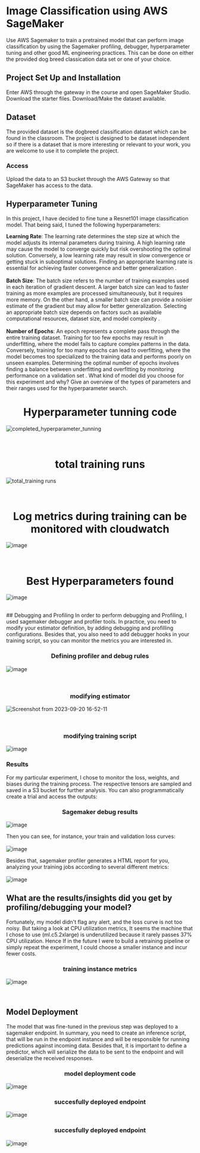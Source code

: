 # Image Classification using AWS SageMaker

Use AWS Sagemaker to train a pretrained model that can perform image classification by using the Sagemaker profiling, debugger, hyperparameter tuning and other good ML engineering practices. This can be done on either the provided dog breed classication data set or one of your choice.

## Project Set Up and Installation
Enter AWS through the gateway in the course and open SageMaker Studio. 
Download the starter files.
Download/Make the dataset available. 

## Dataset
The provided dataset is the dogbreed classification dataset which can be found in the classroom.
The project is designed to be dataset independent so if there is a dataset that is more interesting or relevant to your work, you are welcome to use it to complete the project.

### Access
Upload the data to an S3 bucket through the AWS Gateway so that SageMaker has access to the data. 

## Hyperparameter Tuning
In this project, I have decided to fine tune a Resnet101 image classification model. That being said, I tuned the following hyperparameters:

**Learning Rate**: The learning rate determines the step size at which the model adjusts its internal parameters during training. A high learning rate may cause the model to converge quickly but risk overshooting the optimal solution. Conversely, a low learning rate may result in slow convergence or getting stuck in suboptimal solutions. Finding an appropriate learning rate is essential for achieving faster convergence and better generalization .
<br><br>
**Batch Size**: The batch size refers to the number of training examples used in each iteration of gradient descent. A larger batch size can lead to faster training as more examples are processed simultaneously, but it requires more memory. On the other hand, a smaller batch size can provide a noisier estimate of the gradient but may allow for better generalization. Selecting an appropriate batch size depends on factors such as available computational resources, dataset size, and model complexity .
<br><br>
**Number of Epochs**: An epoch represents a complete pass through the entire training dataset. Training for too few epochs may result in underfitting, where the model fails to capture complex patterns in the data. Conversely, training for too many epochs can lead to overfitting, where the model becomes too specialized to the training data and performs poorly on unseen examples. Determining the optimal number of epochs involves finding a balance between underfitting and overfitting by monitoring performance on a validation set .
What kind of model did you choose for this experiment and why? Give an overview of the types of parameters and their ranges used for the hyperparameter search.

<h1 align="center">Hyperparameter tunning code</h1>

![completed_hyperparameter_tunning](https://github.com/hualcosa/AWS-Machine-Learning-Engineer-NanoDegree-Project3/blob/main/images/hyperparameter_tunning.png)

<br>

<h1 align="center">total training runs</h1>

![total_training runs](https://github.com/hualcosa/AWS-Machine-Learning-Engineer-NanoDegree-Project3/blob/main/images/training_runs.png)

<br>

<h1 align="center">Log metrics during training can be monitored with cloudwatch</h1>

![image](https://github.com/hualcosa/AWS-Machine-Learning-Engineer-NanoDegree-Project3/assets/46836901/8d35351d-1ce9-44b3-b136-d831713d9752)

<br>

<h1 align="center">Best Hyperparameters found</h1>

![image](https://github.com/hualcosa/AWS-Machine-Learning-Engineer-NanoDegree-Project3/assets/46836901/303877fa-323c-48f3-965d-087e97fdb304)

<br>
## Debugging and Profiling
In order to perform debugging and Profiling, I used sagemaker debugger and profiler tools. In practice, you need to modify your estimator definition, by adding debugging and profilling configurations. Besides that, you also need to add  debugger hooks in your training script, 
so you can monitor the metrics you are interested in.

<h3 align="center">Defining profiler and debug rules</h3>

![image](https://github.com/hualcosa/AWS-Machine-Learning-Engineer-NanoDegree-Project3/assets/46836901/66e1f1a9-ad07-4d35-85b6-f1b71eb9eaf2)

<br>
<h3 align="center">modifying estimator</h3>

![Screenshot from 2023-09-20 16-52-11](https://github.com/hualcosa/AWS-Machine-Learning-Engineer-NanoDegree-Project3/assets/46836901/6ff8de51-9105-4ece-8cb8-412c94370f12)

<br>
<h3 align="center">modifying training script</h3>

![image](https://github.com/hualcosa/AWS-Machine-Learning-Engineer-NanoDegree-Project3/assets/46836901/0337fb42-d6b5-449f-98ff-7fbbb515f90d)


### Results
For my particular experiment, I chose to monitor the loss, weights, and biases during the training process. The respective tensors are sampled and saved in a S3 bucket for further analysis. You can also programmatically create a trial and access the outputs:
<br>
<h3 align="center">Sagemaker debug results</h3>

![image](https://github.com/hualcosa/AWS-Machine-Learning-Engineer-NanoDegree-Project3/assets/46836901/30699f4f-5b09-46dc-b5bd-e717abc60ff9)

Then you can see, for instance, your train and validation loss curves:
<br><br>
![image](https://github.com/hualcosa/AWS-Machine-Learning-Engineer-NanoDegree-Project3/assets/46836901/c687d010-334e-43a6-b3ff-2fbf6241dfe9)

Besides that, sagemaker profiler generates a HTML report for you, analyzing your training jobs according to several different metrics:
<br><br>
![image](https://github.com/hualcosa/AWS-Machine-Learning-Engineer-NanoDegree-Project3/assets/46836901/77a33927-8011-4999-91b2-8b2fa88b5bdd)

## What are the results/insights did you get by profiling/debugging your model?

Fortunately, my model didn't flag any alert, and the loss curve is not too noisy. But taking a look at CPU utilization metrics, It seems the machine that
I chose to use (ml.c5.2xlarge) is underutilized because it rarely passes 37% CPU utilization. Hence If in the future I were to build a retraining pipeline or simply repeat the experiment, I could choose a smaller instance and incur fewer costs.

<h3 align="center">training instance metrics</h3>

![image](https://github.com/hualcosa/AWS-Machine-Learning-Engineer-NanoDegree-Project3/assets/46836901/5e39ca92-f9ed-4f0b-8c4a-9586c88d4e69)

<br>

## Model Deployment
The model that was fine-tuned in the previous step was deployed to a sagemaker endpoint. In summary, you need to create an inference script, that will be run in the endpoint instance and will be responsible for running predictions against incoming data. Besides that, it is important to define a predictor, which will serialize the data to be sent to the endpoint and will deserialize the received responses.

<h3 align="center">model deployment code</h3>

![image](https://github.com/hualcosa/AWS-Machine-Learning-Engineer-NanoDegree-Project3/assets/46836901/49fcf9b2-9464-49e3-8e96-a201364910f8)

<h3 align="center">succesfully deployed endpoint</h3>

![image](https://github.com/hualcosa/AWS-Machine-Learning-Engineer-NanoDegree-Project3/blob/main/images/active_endpoints.png)

<h3 align="center">succesfully deployed endpoint</h3>

![image](https://github.com/hualcosa/AWS-Machine-Learning-Engineer-NanoDegree-Project3/assets/46836901/bb89d325-b22c-4eb6-b865-4fdbe4cb84ba)
